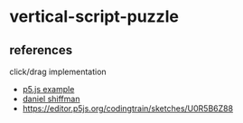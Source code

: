 # vertical-script-puzzle


## references




click/drag implementation  
- [p5.js example](https://p5js.org/examples/input-mouse-functions.html)
- [daniel shiffman](http://www.shiffman.net)  
- https://editor.p5js.org/codingtrain/sketches/U0R5B6Z88  